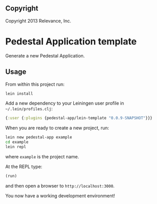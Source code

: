 Copyright
---------
Copyright 2013 Relevance, Inc.

# Pedestal Application template

Generate a new Pedestal Application.


## Usage

From within this project run:

```bash
lein install
```

Add a new dependency to your Leiningen user profile in `~/.lein/profiles.clj`:

```clj
{:user {:plugins {pedestal-app/lein-template "0.0.9-SNAPSHOT"}}}
```

When you are ready to create a new project, run:

```bash
lein new pedestal-app example
cd example
lein repl
```

where `example` is the project name.

At the REPL type:

```clj
(run)
```

and then open a browser to `http://localhost:3000`. 

You now have a working development environment!
